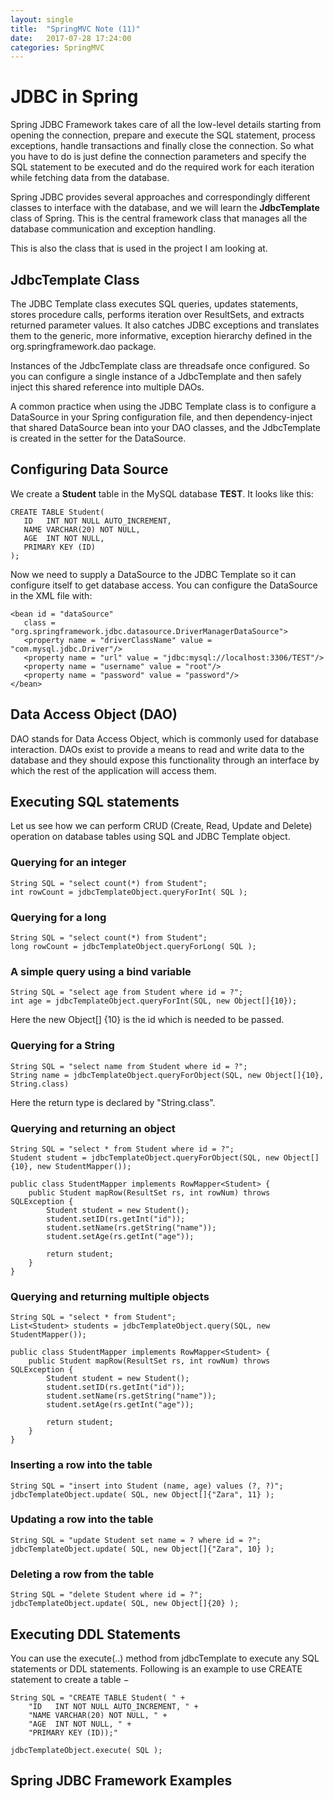 ```yaml
---
layout: single
title:  "SpringMVC Note (11)"
date:   2017-07-28 17:24:00
categories: SpringMVC
---
```


# JDBC in Spring

Spring JDBC Framework takes care of all the low-level details starting from opening the connection, prepare and execute the SQL statement, process exceptions, handle transactions and finally close the connection. So what you have to do is just define the connection parameters and specify the SQL statement to be executed and do the required work for each iteration while fetching data from the database.

Spring JDBC provides several approaches and correspondingly different classes to interface with the database, and we will learn the **JdbcTemplate** class of Spring. This is the central framework class that manages all the database communication and exception handling.

This is also the class that is used in the project I am looking at.

## JdbcTemplate Class

The JDBC Template class executes SQL queries, updates statements, stores procedure calls, performs iteration over ResultSets, and extracts returned parameter values. It also catches JDBC exceptions and translates them to the generic, more informative, exception hierarchy defined in the org.springframework.dao package.


Instances of the JdbcTemplate class are threadsafe once configured. So you can configure a single instance of a JdbcTemplate and then safely inject this shared reference into multiple DAOs.

A common practice when using the JDBC Template class is to configure a DataSource in your Spring configuration file, and then dependency-inject that shared DataSource bean into your DAO classes, and the JdbcTemplate is created in the setter for the DataSource.

## Configuring Data Source

We create a **Student** table in the MySQL database **TEST**. It looks like this:

    CREATE TABLE Student(
       ID   INT NOT NULL AUTO_INCREMENT,
       NAME VARCHAR(20) NOT NULL,
       AGE  INT NOT NULL,
       PRIMARY KEY (ID)
    );


Now we need to supply a DataSource to the JDBC Template so it can configure itself to get database access. You can configure the DataSource in the XML file with:

    <bean id = "dataSource" 
       class = "org.springframework.jdbc.datasource.DriverManagerDataSource">
       <property name = "driverClassName" value = "com.mysql.jdbc.Driver"/>
       <property name = "url" value = "jdbc:mysql://localhost:3306/TEST"/>
       <property name = "username" value = "root"/>
       <property name = "password" value = "password"/>
    </bean>

## Data Access Object (DAO)

DAO stands for Data Access Object, which is commonly used for database interaction. DAOs exist to provide a means to read and write data to the database and they should expose this functionality through an interface by which the rest of the application will access them.

## Executing SQL statements

Let us see how we can perform CRUD (Create, Read, Update and Delete) operation on database tables using SQL and JDBC Template object.

### Querying for an integer

	String SQL = "select count(*) from Student";
	int rowCount = jdbcTemplateObject.queryForInt( SQL );

### Querying for a long

	String SQL = "select count(*) from Student";
	long rowCount = jdbcTemplateObject.queryForLong( SQL );

### A simple query using a bind variable

	String SQL = "select age from Student where id = ?";
	int age = jdbcTemplateObject.queryForInt(SQL, new Object[]{10});

Here the new Object[] {10} is the id which is needed to be passed.

### Querying for a String

	String SQL = "select name from Student where id = ?";
	String name = jdbcTemplateObject.queryForObject(SQL, new Object[]{10}, String.class)

Here the return type is declared by "String.class".

### Querying and returning an object

	String SQL = "select * from Student where id = ?";
	Student student = jdbcTemplateObject.queryForObject(SQL, new Object[]{10}, new StudentMapper());
	
	public class StudentMapper implements RowMapper<Student> {
		public Student mapRow(ResultSet rs, int rowNum) throws SQLException {
      		Student student = new Student();
      		student.setID(rs.getInt("id"));
      		student.setName(rs.getString("name"));
      		student.setAge(rs.getInt("age"));
      		
      		return student;
   		}
	}

### Querying and returning multiple objects

	String SQL = "select * from Student";
	List<Student> students = jdbcTemplateObject.query(SQL, new StudentMapper());
	
	public class StudentMapper implements RowMapper<Student> {
		public Student mapRow(ResultSet rs, int rowNum) throws SQLException {
      		Student student = new Student();
      		student.setID(rs.getInt("id"));
      		student.setName(rs.getString("name"));
      		student.setAge(rs.getInt("age"));
      	
      		return student;
		}
	}

### Inserting a row into the table

	String SQL = "insert into Student (name, age) values (?, ?)";
	jdbcTemplateObject.update( SQL, new Object[]{"Zara", 11} );

### Updating a row into the table

	String SQL = "update Student set name = ? where id = ?";
	jdbcTemplateObject.update( SQL, new Object[]{"Zara", 10} );

### Deleting a row from the table

	String SQL = "delete Student where id = ?";
	jdbcTemplateObject.update( SQL, new Object[]{20} );

## Executing DDL Statements

You can use the execute(..) method from jdbcTemplate to execute any SQL statements or DDL statements. Following is an example to use CREATE statement to create a table −

	String SQL = "CREATE TABLE Student( " +
		"ID   INT NOT NULL AUTO_INCREMENT, " +
		"NAME VARCHAR(20) NOT NULL, " +
		"AGE  INT NOT NULL, " +
		"PRIMARY KEY (ID));"

	jdbcTemplateObject.execute( SQL );

## Spring JDBC Framework Examples

























